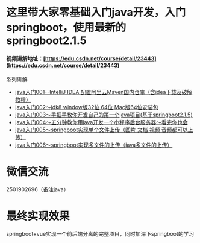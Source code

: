 # 这里带大家零基础入门java开发，入门springboot，使用最新的springboot2.1.5


#### 视频讲解地址：[https://edu.csdn.net/course/detail/23443](https://edu.csdn.net/course/detail/23443)

系列讲解
- [java入门001--IntelliJ IDEA 配置阿里云Maven国内仓库（含idea下载及破解教程）](https://www.jianshu.com/p/605d7cd9da59)
- [java入门002～jdk8 window版32位 64位 Mac版64位安装包](https://www.jianshu.com/p/504291d87cc5)
- [java入门003～手把手教你开发自己的第一个java项目(基于springboot2.1.5)](https://www.jianshu.com/p/fe1ec90eb99e)
- [java入门004～五分钟教你用java开发一个小程序后台服务器～看完你也会](https://www.jianshu.com/p/23bb2aac3986)
- [java入门005～springboot实现单个文件上传（图片 文档 视频 音频都可以上传）](https://www.jianshu.com/p/4dfbdc28b7c0)
- [java入门006～springboot实现多文件的上传（java多文件的上传）](https://www.jianshu.com/p/52175a3216c0)
# 微信交流
2501902696（备注java）

# 最终实现效果
springboot+vue实现一个前后端分离的完整项目，同时加深下springboot的学习
